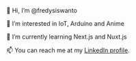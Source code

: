 

👋 Hi, I’m @fredysiswanto

👀 I’m interested in IoT, Arduino and Anime

🌱 I’m currently learning Next.js and Nuxt.js

📫 You can reach me at my [LinkedIn profile]([https://pages.github.com/](https://www.linkedin.com/in/fredy-siswanto/)).

